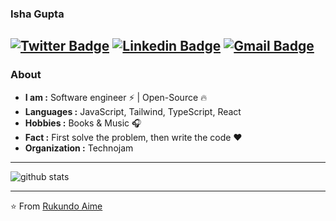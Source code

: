 ### Isha Gupta 
[![Twitter Badge](https://img.shields.io/badge/-Rukundo_Aime7-1ca0f1?style=flat-square&logo=twitter&logoColor=white&link=https://twitter.com/RukundoAime7)](https://twitter.com/RukundoAime7)  [![Linkedin Badge](https://img.shields.io/badge/-Isha_Gupta-blue?style=flat-square&logo=Linkedin&logoColor=white&link=https://www.linkedin.com/in/ishagupta20//)](https://www.linkedin.com/in/rukundo-aimé-9421071b7/) [![Gmail Badge](https://img.shields.io/badge/-ishagupta2103@gmail.com-c14438?style=flat-square&logo=Gmail&logoColor=white&link=mailto:rukundoaime78@gmail.com)](mailto:ishagupta2103@gmail.com)
---------------------------------------------------------------------------------------------------------------------------------------------------------------------------------
### About

-  **I am :** Software engineer :zap: | Open-Source :fire:	
-  **Languages :** JavaScript, Tailwind, TypeScript, React
-  **Hobbies :** Books & Music :headphones:
-  **Fact :** First solve the problem, then write the code :heart: 
-  **Organization :** Technojam

---------------------------------------------------------------------------------------------------------------------------------------------------------------------------------

![github stats](https://github-readme-stats.vercel.app/api?username=Aime78&show_icons=true)

---------------------------------------------------------------------------------------------------------------------------------------------------------------------------------


⭐️ From [Rukundo Aime](https://github.com/Aime78)
